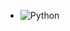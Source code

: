 - ![Python](https://www.google.com/search?q=python+&sca_esv=b597786ab811f977&rlz=1C1GCEU_enBR832BR832&biw=1272&bih=560&sxsrf=AHTn8zrtG7RSSPTlJhyUyOkI0bxUeLTLHA%3A1741236736702&ei=ACrJZ8rHKrPZ1sQP1ZLWGQ&ved=0ahUKEwjKx6Sp1PSLAxWzrJUCHVWJNQMQ4dUDCBA&uact=5&oq=python+&gs_lp=Egxnd3Mtd2l6LXNlcnAiB3B5dGhvbiAyChAjGIAEGCcYigUyBBAjGCcyBBAjGCcyCxAAGIAEGLEDGIMBMhAQABiABBixAxiDARgUGIcCMgoQABiABBgUGIcCMgsQABiABBixAxiDATILEAAYgAQYsQMYgwEyCxAAGIAEGLEDGIMBMgsQABiABBixAxiDAUjKB1DGAljOBXABeAGQAQCYAXigAdYDqgEDMC40uAEDyAEA-AEBmAIEoALxAsICChAAGLADGNYEGEfCAg0QABiABBiwAxhDGIoFwgIIEAAYgAQYywHCAgUQABiABJgDAIgGAZAGCpIHAzEuM6AHlBs&sclient=gws-wiz-serp)

